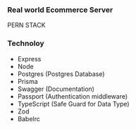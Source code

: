 ### Real world Ecommerce Server
PERN STACK

### Technoloy
- Express 
- Node
- Postgres (Postgres Database)
- Prisma
- Swagger (Documentation)
- Passport (Authentication middleware)
- TypeScript (Safe Guard for Data Type)
- Zod 
- Babelrc
